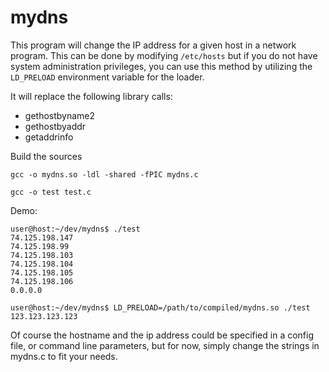 # mydns
This program will change the IP address for a given host in a network program. This can be done by modifying `/etc/hosts` but if you do not have system administration privileges, you can use this method by utilizing the `LD_PRELOAD` environment variable for the loader.

It will replace the following library calls:
- gethostbyname2
- gethostbyaddr
- getaddrinfo

Build the sources
```Shell
gcc -o mydns.so -ldl -shared -fPIC mydns.c
```
```Shell
gcc -o test test.c
```

Demo:
```Shell
user@host:~/dev/mydns$ ./test
74.125.198.147
74.125.198.99
74.125.198.103
74.125.198.104
74.125.198.105
74.125.198.106
0.0.0.0

user@host:~/dev/mydns$ LD_PRELOAD=/path/to/compiled/mydns.so ./test
123.123.123.123
```

Of course the hostname and the ip address could be specified in a config file, or command line parameters, but for now, simply change the strings in mydns.c to fit your needs.
